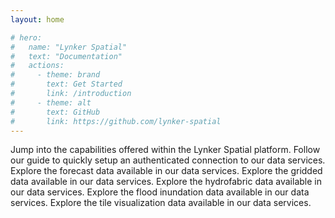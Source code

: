 ```yaml
---
layout: home

# hero:
#   name: "Lynker Spatial"
#   text: "Documentation"
#   actions:
#     - theme: brand
#       text: Get Started
#       link: /introduction
#     - theme: alt
#       text: GitHub
#       link: https://github.com/lynker-spatial
---
```


<script setup>
import Home from "@/components/Home.vue";
import Card from "@/components/Card.vue";
</script>

<Home>
  <Card title="Quickstart" href="/quickstart">
    Jump into the capabilities offered within the Lynker Spatial platform.
  </Card>
  <Card title="Authentication" href="/data-service/authentication">
    Follow our guide to quickly setup an authenticated connection to our data services.
  </Card>
  <Card title="Hydroforecasts" href="/data-service/accessing-data">
    Explore the forecast data available in our data services.
  </Card>
  <Card title="Gridded Data" href="/data-service/gridded">
    Explore the gridded data available in our data services.
  </Card>
  <Card title="Hydrofabric" href="/data-service/hydrofabric">
    Explore the hydrofabric data available in our data services.
  </Card>
  <Card title="FIM" href="/data-service/fim">
    Explore the flood inundation data available in our data services.
  </Card>
  <Card title="Tile Visualization" href="/data-service/tiles">
    Explore the tile visualization data available in our data services.
  </Card>
  
</Home>
